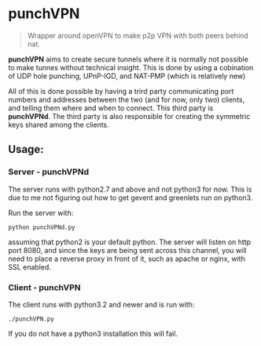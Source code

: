punchVPN
========

> Wrapper around openVPN to make p2p VPN with both peers behind nat.

**punchVPN** aims to create secure tunnels where it is normally not possible
to make tunnes without technical insight. This is done by using a
cobination of UDP hole punching, UPnP-IGD, and NAT-PMP (which is
relatively new)

All of this is done possible by having a trird party communicating port
numbers and addresses between the two (and for now, only two) clients,
and telling them where and when to connect. This third party is
**punchVPNd**. The third party is also responsible for creating the
symmetric keys shared among the clients.

Usage:
------

### Server - punchVPNd ###

The server runs with python2.7 and above and not python3 for now. This is due to
me not figuring out how to get gevent and greenlets run on python3.

Run the server with:

    python punchVPNd.py

assuming that python2 is your default python.
The server will listen on http port 8080, and since the keys are being
sent across this channel, you will need to place a reverse proxy in
front of it, such as apache or nginx, with SSL enabled.

### Client - punchVPN ###

The client runs with python3.2 and newer and is run with:

    ./punchVPN.py

If you do not have a python3 installation this will fail.
